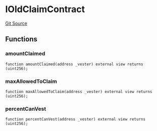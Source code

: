 # IOldClaimContract
[Git Source](https://github.com/KlimaDAO/klimadao-solidity/blob/d2235caa445c673ffcb1a4a1d8c97c8c3cba5198/src/protocol/pKLIMA/ExercisepKLIMA.sol)


## Functions
### amountClaimed


```solidity
function amountClaimed(address _vester) external view returns (uint256);
```

### maxAllowedToClaim


```solidity
function maxAllowedToClaim(address _vester) external view returns (uint256);
```

### percentCanVest


```solidity
function percentCanVest(address _vester) external view returns (uint256);
```

